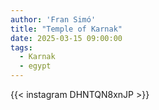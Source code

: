 ```yaml
---
author: 'Fran Simó'
title: "Temple of Karnak"
date: 2025-03-15 09:00:00
tags:
  - Karnak 
  - egypt
---
```


{{< instagram DHNTQN8xnJP >}}